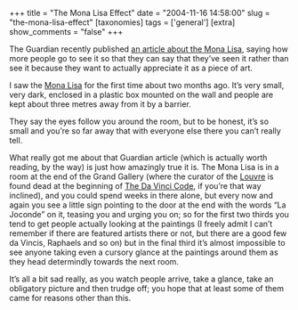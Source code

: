 +++
title = "The Mona Lisa Effect"
date = "2004-11-16 14:58:00"
slug = "the-mona-lisa-effect"
[taxonomies]
tags = ['general']
[extra]
show_comments = "false"
+++

The Guardian recently published [an article about the Mona Lisa](http://www.guardian.co.uk/arts/features/story/0,11710,1330413,00.html), saying how more people go to see it so that they can say that they’ve seen it rather than see it because they want to actually appreciate it as a piece of art.

I saw the [Mona Lisa](http://en.wikipedia.org/wiki/Mona_Lisa) for the first time about two months ago. It’s very small, very dark, enclosed in a plastic box mounted on the wall and people are kept about three metres away from it by a barrier.

They say the eyes follow you around the room, but to be honest, it’s so small and you’re so far away that with everyone else there you can’t really tell.

What really got me about that Guardian article (which is actually worth reading, by the way) is just how amazingly true it is. The Mona Lisa is in a room at the end of the Grand Gallery (where the curator of the [Louvre](http://en.wikipedia.org/wiki/Louvre) is found dead at the beginning of [The Da Vinci Code](http://www.amazon.co.uk/exec/obidos/ASIN/0552149519), if you’re that way inclined), and you could spend weeks in there alone, but every now and again you see a little sign pointing to the door at the end with the words “La Joconde” on it, teasing you and urging you on; so for the first two thirds you tend to get people actually looking at the paintings (I freely admit I can’t remember if there are featured artists there or not, but there are a good few da Vincis, Raphaels and so on) but in the final third it’s almost impossible to see anyone taking even a cursory glance at the paintings around them as they head determindly towards the next room.

It’s all a bit sad really, as you watch people arrive, take a glance, take an obligatory picture and then trudge off; you hope that at least some of them came for reasons other than this.
